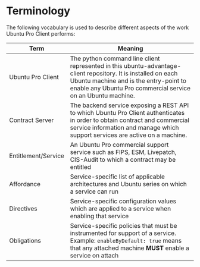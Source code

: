 # Terminology

The following vocabulary is used to describe different aspects of the work
Ubuntu Pro Client performs:

| Term     | Meaning |
| -------- | -------- |
| Ubuntu Pro Client | The python command line client represented in this ubuntu-advantage-client repository. It is installed on each Ubuntu machine and is the entry-point to enable any Ubuntu Pro commercial service on an Ubuntu machine. |
| Contract Server | The backend service exposing a REST API to which Ubuntu Pro Client authenticates in order to obtain contract and commercial service information and manage which support services are active on a machine.|
| Entitlement/Service | An Ubuntu Pro commercial support service such as FIPS, ESM, Livepatch, CIS-Audit to which a contract may be entitled |
| Affordance | Service-specific list of applicable architectures and Ubuntu series on which a service can run |
| Directives | Service-specific configuration values which are applied to a service when enabling that service |
| Obligations | Service-specific policies that must be instrumented for support of a service. Example: `enableByDefault: true` means that any attached machine **MUST** enable a service on attach |
